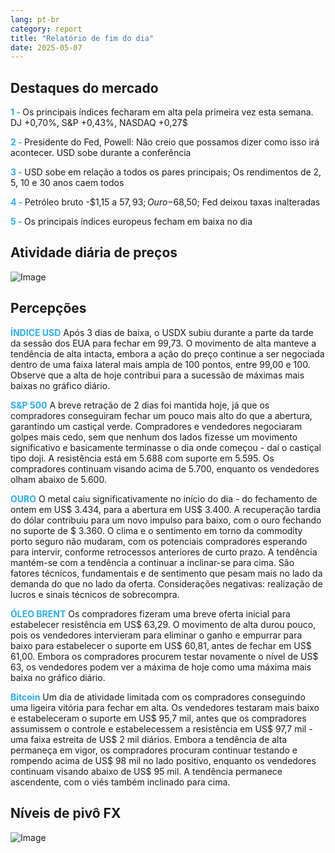 ```yaml
---
lang: pt-br
category: report
title: "Relatório de fim do dia"
date: 2025-05-07
---
```



<h2>Destaques do mercado</h2>
<strong style="color: #2caef7;">1 - </strong> Os principais índices fecharam em alta pela primeira vez esta semana. DJ +0,70%, S&P +0,43%, NASDAQ +0,27$


<strong style="color: #2caef7;">2 - </strong> Presidente do Fed, Powell: Não creio que possamos dizer como isso irá acontecer. USD sobe durante a conferência

<strong style="color: #2caef7;">3 - </strong> USD sobe em relação a todos os pares principais; Os rendimentos de 2, 5, 10 e 30 anos caem todos

<strong style="color: #2caef7;">4 - </strong> Petróleo bruto -$1,15 a $57,93; Ouro -$68,50; Fed deixou taxas inalteradas

<strong style="color: #2caef7;">5 - </strong> Os principais índices europeus fecham em baixa no dia



<h2>Atividade diária de preços</h2>
<img src="https://markleighedu.github.io/img/May-2025/07-May-2025/price.jpg" alt="Image"/>

<h2>Percepções</h2>
<strong style="color: #2caef7;">ÍNDICE USD</strong> Após 3 dias de baixa, o USDX subiu durante a parte da tarde da sessão dos EUA para fechar em 99,73. O movimento de alta manteve a tendência de alta intacta, embora a ação do preço continue a ser negociada dentro de uma faixa lateral mais ampla de 100 pontos, entre 99,00 e 100. Observe que a alta de hoje contribui para a sucessão de máximas mais baixas no gráfico diário. 

<strong style="color: #2caef7;">S&P 500</strong> A breve retração de 2 dias foi mantida hoje, já que os compradores conseguiram fechar um pouco mais alto do que a abertura, garantindo um castiçal verde. Compradores e vendedores negociaram golpes mais cedo, sem que nenhum dos lados fizesse um movimento significativo e basicamente terminasse o dia onde começou - daí o castiçal tipo doji. A resistência está em 5.688 com suporte em 5.595. Os compradores continuam visando acima de 5.700, enquanto os vendedores olham abaixo de 5.600.

<strong style="color: #2caef7;">OURO</strong> O metal caiu significativamente no início do dia - do fechamento de ontem em US$ 3.434, para a abertura em US$ 3.400. A recuperação tardia do dólar contribuiu para um novo impulso para baixo, com o ouro fechando no suporte de $ 3.360. O clima e o sentimento em torno da commodity porto seguro não mudaram, com os potenciais compradores esperando para intervir, conforme retrocessos anteriores de curto prazo. A tendência mantém-se com a tendência a continuar a inclinar-se para cima. São fatores técnicos, fundamentais e de sentimento que pesam mais no lado da demanda do que no lado da oferta. Considerações negativas: realização de lucros e sinais técnicos de sobrecompra.  

<strong style="color: #2caef7;">ÓLEO BRENT</strong> Os compradores fizeram uma breve oferta inicial para estabelecer resistência em US$ 63,29. O movimento de alta durou pouco, pois os vendedores intervieram para eliminar o ganho e empurrar para baixo para estabelecer o suporte em US$ 60,81, antes de fechar em US$ 61,00. Embora os compradores procurem testar novamente o nível de US$ 63, os vendedores podem ver a máxima de hoje como uma máxima mais baixa no gráfico diário.

<strong style="color: #2caef7;">Bitcoin</strong> Um dia de atividade limitada com os compradores conseguindo uma ligeira vitória para fechar em alta. Os vendedores testaram mais baixo e estabeleceram o suporte em US$ 95,7 mil, antes que os compradores assumissem o controle e estabelecessem a resistência em US$ 97,7 mil - uma faixa estreita de US$ 2 mil diários. Embora a tendência de alta permaneça em vigor, os compradores procuram continuar testando e rompendo acima de US$ 98 mil no lado positivo, enquanto os vendedores continuam visando abaixo de US$ 95 mil. A tendência permanece ascendente, com o viés também inclinado para cima.



<h2>Níveis de pivô FX</h2>
<img src="https://markleighedu.github.io/img/May-2025/07-May-2025/pivot.jpg" alt="Image"/>